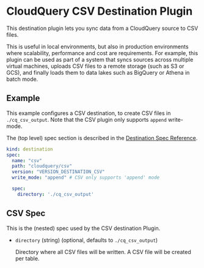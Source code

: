 # CloudQuery CSV Destination Plugin

This destination plugin lets you sync data from a CloudQuery source to CSV files.

This is useful in local environments, but also in production environments where scalability, performance and cost are requirements. For example, this plugin can be used as part of a system that syncs sources across multiple virtual machines, uploads CSV files to a remote storage (such as S3 or GCS), and finally loads them to data lakes such as BigQuery or Athena in batch mode.

## Example

This example configures a CSV destination, to create CSV files in  `./cq_csv_output`. Note that the CSV plugin only supports `append` write-mode.

The (top level) spec section is described in the [Destination Spec Reference](/docs/reference/destination-spec).

```yaml copy
kind: destination
spec:
  name: "csv"
  path: "cloudquery/csv"
  version: "VERSION_DESTINATION_CSV"
  write_mode: "append" # CSV only supports 'append' mode

  spec:
    directory: './cq_csv_output'
```

## CSV Spec

This is the (nested) spec used by the CSV destination Plugin.

- `directory` (string) (optional, defaults to `./cq_csv_output`)

  Directory where all CSV files will be written. A CSV file will be created per table.
